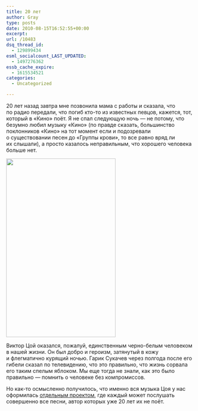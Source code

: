 ```yaml
---
title: 20 лет
author: Gray
type: posts
date: 2010-08-15T16:52:55+00:00
excerpt:
url: /10483
dsq_thread_id:
  - 129899434
esml_socialcount_LAST_UPDATED:
  - 1497276362
essb_cache_expire:
  - 1615534521
categories:
  - Uncategorized

---
```








20&nbsp;лет назад завтра мне позвонила мама с&nbsp;работы и&nbsp;сказала, что по&nbsp;радио передали, что погиб кто-то из&nbsp;известных певцов, кажется, тот, который в&nbsp;&laquo;Кино&raquo; поёт. Я&nbsp;не&nbsp;спал следующую ночь&nbsp;&mdash; не&nbsp;потому, что безумно любил музыку &laquo;Кино&raquo; (по&nbsp;правде сказать, большинство поклонников &laquo;Кино&raquo; на&nbsp;тот момент если и&nbsp;подозревали о&nbsp;существовании песен до&nbsp;&laquo;Группы крови&raquo;, то&nbsp;все равно вряд&nbsp;ли их&nbsp;слышали), а&nbsp;просто казалось неправильным, что хорошего человека больше нет.

<img src="https://i2.wp.com/forumimg.net/blog/tsoy.jpg?resize=293%2C480" width="293" height="480" data-recalc-dims="1" /> 

Виктор Цой оказался, пожалуй, единственным черно-белым человеком в&nbsp;нашей жизни. Он&nbsp;был добро и&nbsp;героизм, затянутый в&nbsp;кожу и&nbsp;флегматично курящий ночью. Гарик Сукачев через полгода после его гибели сказал по&nbsp;телевидению, что это правильно, что жизнь сорвала его таким спелым яблоком. Мы&nbsp;еще тогда не&nbsp;знали, как это было правильно&nbsp;&mdash; помнить о&nbsp;человеке без компромиссов.

Но&nbsp;как-то осмысленно получилось, что именно вся музыка Цоя у&nbsp;нас оформилась <a href="http://listen.yandex.ru/" target="_blank">отдельным проектом</a>, где каждый может послушать совершенно все песни, автор которых уже 20&nbsp;лет их&nbsp;не&nbsp;поёт.